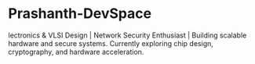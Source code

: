 # Prashanth-DevSpace
lectronics &amp; VLSI Design | Network Security Enthusiast | Building scalable hardware and secure systems. Currently exploring chip design, cryptography, and hardware acceleration. 
